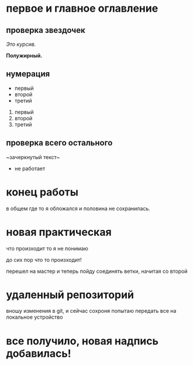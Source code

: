 # первое и главное оглавление

## проверка звездочек

*Это курсив.*

**Полужирный.**

## нумерация

* первый
* второй
* третий
1. первый
2. второй
3. третий
## проверка всего остального

~зачеркнутый текст~

* не работает
# **конец работы**

в общем где то я обложался и половина не сохранилась.

# новая практическая

что произходит то я не понимаю

до сих пор что то произходит!

перешел на мастер и теперь пойду соединять ветки, начитая со второй
# удаленный репозиторий

вношу изменения в git, и сейчас сохроня попытаю передать все на локальное устройство

# все получило, новая надпись добавилась!
